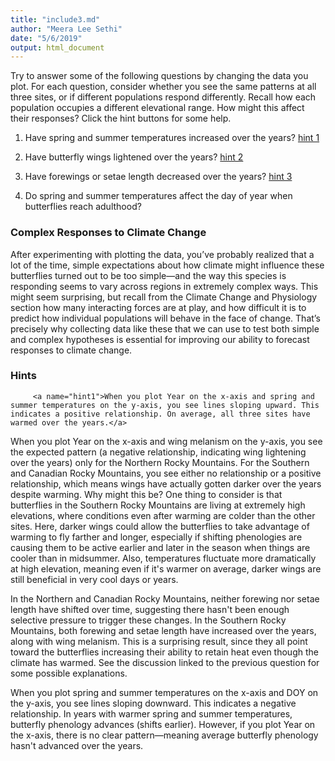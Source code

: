 ```yaml
---
title: "include3.md"
author: "Meera Lee Sethi"
date: "5/6/2019"
output: html_document
---
```

    
Try to answer some of the following questions by changing the data you plot. For each question, consider whether you see the same patterns at all three sites, or if different populations respond differently. Recall how each population occupies a different elevational range. How might this affect their responses? Click the hint buttons for some help. 

1. Have spring and summer temperatures increased over the years? [hint 1](#hint1)

2. Have butterfly wings lightened over the years? [hint 2](#hint2)

3. Have forewings or setae length decreased over the years? [hint 3](#hint3)

4. Do spring and summer temperatures affect the day of year when butterflies reach adulthood?

         
### Complex Responses to Climate Change

After experimenting with plotting the data, you’ve probably realized that a lot of the time, simple expectations about how climate might influence these butterflies turned out to be too simple—and the way this species is responding seems to vary across regions in extremely complex ways. This might seem surprising, but recall from the Climate Change and Physiology section how many interacting forces are at play, and how difficult it is to predict how individual populations will behave in the face of change. That’s precisely why collecting data like these that we can use to test both simple and complex hypotheses is essential for improving our ability to forecast responses to climate change.


### Hints
         <a name="hint1">When you plot Year on the x-axis and spring and summer temperatures on the y-axis, you see lines sloping upward. This indicates a positive relationship. On average, all three sites have warmed over the years.</a>
         
   
<a name="hint2">When you plot Year on the x-axis and wing melanism on the y-axis, you see the expected pattern (a negative relationship, indicating wing lightening over the years) only for the Northern Rocky Mountains. For the Southern and Canadian Rocky Mountains, you see either no relationship or a positive relationship, which means wings have actually gotten darker over the years despite warming. Why might this be? One thing to consider is that butterflies in the Southern Rocky Mountains are living at extremely high elevations, where conditions even after warming are colder than the other sites. Here, darker wings could allow the butterflies to take advantage of warming to fly farther and longer, especially if shifting phenologies are causing them to be active earlier and later in the season when things are cooler than in midsummer. Also, temperatures fluctuate more dramatically at high elevation, meaning even if it's warmer on average, darker wings are still beneficial in very cool days or years.</a>
    
<a name="hint3">In the Northern and Canadian Rocky Mountains, neither forewing nor setae length have shifted over time, suggesting there hasn't been enough selective pressure to trigger these changes. In the Southern Rocky Mountains, both forewing and setae length have increased over the years, along with wing melanism. This is a surprising result, since they all point toward the butterflies increasing their ability to retain heat even though the climate has warmed. See the discussion linked to the previous question for some possible explanations.</a>

<a name="hint4">When you plot spring and summer temperatures on the x-axis and DOY on the y-axis, you see lines sloping downward. This indicates a negative relationship. In years with warmer spring and summer temperatures, butterfly phenology advances (shifts earlier). However, if you plot Year on the x-axis, there is no clear pattern—meaning average butterfly phenology hasn't advanced over the years.</a>
    

